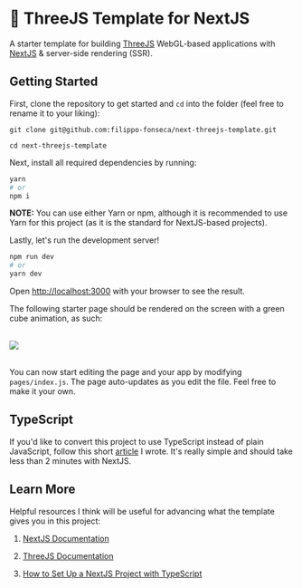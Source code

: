# 🌳 ThreeJS Template for NextJS

A starter template for building [ThreeJS](https://threejs.org) WebGL-based applications with [NextJS](https://nextjs.org) & server-side rendering (SSR).

## Getting Started

First, clone the repository to get started and `cd` into the folder (feel free to rename it to your liking):

```
git clone git@github.com:filippo-fonseca/next-threejs-template.git

cd next-threejs-template
```

Next, install all required dependencies by running:

```bash
yarn
# or
npm i
```

**NOTE:** You can use either Yarn or npm, although it is recommended to use Yarn for this project (as it is the standard for NextJS-based projects).

Lastly, let's run the development server!

```bash
npm run dev
# or
yarn dev
```

Open [http://localhost:3000](http://localhost:3000) with your browser to see the result.

The following starter page should be rendered on the screen with a green cube animation, as such:

<br>

<img src="https://i.ibb.co/pXNv0vv/Screen-Shot-2020-12-03-at-11-28-57.png" />
<br></br>

You can now start editing the page and your app by modifying `pages/index.js`. The page auto-updates as you edit the file. Feel free to make it your own.

## TypeScript

If you'd like to convert this project to use TypeScript instead of plain JavaScript, follow this short [article](https://dev.to/filippofonseca/how-to-set-up-a-next-js-project-with-typescript-and-react-576h) I wrote. It's really simple and should take less than 2 minutes with NextJS.

## Learn More

Helpful resources I think will be useful for advancing what the template gives you in this project:

1. [NextJS Documentation](https://nextjs.org/docs)

2. [ThreeJS Documentation](https://threejs.org/docs)

3. [How to Set Up a NextJS Project with TypeScript](https://dev.to/filippofonseca/how-to-set-up-a-next-js-project-with-typescript-and-react-576h)